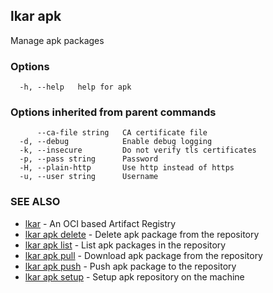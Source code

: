 ## lkar apk

Manage apk packages

### Options

```
  -h, --help   help for apk
```

### Options inherited from parent commands

```
      --ca-file string   CA certificate file
  -d, --debug            Enable debug logging
  -k, --insecure         Do not verify tls certificates
  -p, --pass string      Password
  -H, --plain-http       Use http instead of https
  -u, --user string      Username
```

### SEE ALSO

* [lkar](lkar.md)	 - An OCI based Artifact Registry
* [lkar apk delete](lkar_apk_delete.md)	 - Delete apk package from the repository
* [lkar apk list](lkar_apk_list.md)	 - List apk packages in the repository
* [lkar apk pull](lkar_apk_pull.md)	 - Download apk package from the repository
* [lkar apk push](lkar_apk_push.md)	 - Push apk package to the repository
* [lkar apk setup](lkar_apk_setup.md)	 - Setup apk repository on the machine

